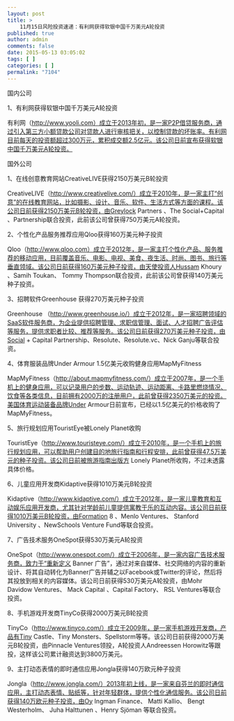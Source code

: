 ```yaml
---
layout: post
title: >
    11月15日风险投资速递：有利网获得软银中国千万美元A轮投资
published: true
author: admin
comments: false
date: 2015-05-13 03:05:02
tags: [ ]
categories: [ ]
permalink: "7104"
---
```



国内公司

1、有利网获得软银中国千万美元A轮投资

有利网（http://www.yooli.com）成立于2013年初，是一家P2P借贷服务商，通过引入第三方小额贷款公司对贷款人进行审核把关，以控制贷款的坏账率。有利网目前每天的投资额超过300万元，累积成交额2.5亿元。该公司日前宣布获得软银中国千万美元A轮投资。

国外公司

1、在线创意教育网站CreativeLIVE获得2150万美元B轮投资

CreativeLIVE（http://www.creativelive.com/）成立于2010年，是一家主打“创意”的在线教育网站，比如摄影、设计、音乐、软件、生活方式等方面的课程。该公司日前获得2150万美元B轮投资，由Greylock Partners 、The Social+Capital 、Partnership联合投资，此前该公司曾获得750万美元A轮投资。

2、个性化产品服务推荐应用Qloo获得160万美元种子投资

Qloo（http://www.qloo.com）成立于2012年，是一家主打个性化产品、服务推荐的移动应用，目前覆盖音乐、电影、电视、美食、夜生活、时尚、图书、旅行等垂直领域。该公司日前获得160万美元种子投资，由天使投资人Hussam Khoury 、Samih Toukan、 Tommy Thompson联合投资，此前该公司曾获得140万美元种子投资。

3、招聘软件Greenhouse 获得270万美元种子投资

Greenhouse （http://www.greenhouse.io/）成立于2012年，是一家招聘领域的SaaS软件服务商，为企业提供招聘管理、求职信管理、面试、人才招聘广告评估等服务，提供求职者比较、推荐等服务。该公司日前获得270万美元种子投资，由Social + Capital Partnership、Resolute、Resolute.vc、Nick Ganju等联合投资。

4、体育服装品牌Under Armour 1.5亿美元收购健身应用MapMyFitness

MapMyFitness（http://about.mapmyfitness.com/）成立于2007年，是一个手机上的健身应用，可以记录用户的步数、运动轨迹、运动距离、卡路里燃烧情况、饮食等各类信息，目前拥有2000万的注册用户，此前曾获得2350万美元的投资。美国体育运动装备品牌Under Armour日前宣布，已经以1.5亿美元的价格收购了MapMyFitness。

5、旅行规划应用TouristEye被Lonely Planet收购

TouristEye（http://www.touristeye.com/）成立于2010年，是一个手机上的旅行规划应用，可以帮助用户创建目的地旅行指南和行程安排，此前曾获得47.5万美元的种子投资。该公司日前被旅游指南出版方 Lonely Planet所收购，不过未透露具体价格。

6、儿童应用开发商Kidaptive获得1010万美元B轮投资

Kidaptive（http://www.kidaptive.com/）成立于2012年，是一家儿童教育和互动娱乐应用开发商，尤其针对学龄前儿童提供寓教于乐的互动内容。该公司日前获得1010万美元B轮投资，由Formation 8 、Menlo Ventures、 Stanford University 、NewSchools Venture Fund等联合投资。

7、广告技术服务OneSpot获得530万美元A轮投资

OneSpot（http://www.onespot.com/）成立于2006年，是一家内容广告技术服务商，致力于“重新定义 Banner 广告”，通过对来自媒体、社交网络的内容的重新设计、将其自动转化为Banner广告并辅之以Facebook或Twitter的评论，然后将其投放到相关的内容媒体。该公司日前获得530万美元A轮投资，由Mohr Davidow Ventures、 Mack Capital 、Capital Factory、 RSL Ventures等联合投资。

8、手机游戏开发商TinyCo获得2000万美元B轮投资

TinyCo（http://www.tinyco.com/）成立于2009年，是一家手机游戏开发商，产品有Tiny Castle、Tiny Monsters、Spellstorm等等。该公司日前获得2000万美元B轮投资，由Pinnacle Ventures领投，A轮投资人Andreessen Horowitz等跟投，这样该公司累计融资达到3800万美元。

9、主打动态表情的即时通信应用Jongla获得140万欧元种子投资

Jongla（http://www.jongla.com/）2013年初上线，是一家来自芬兰的即时通信应用，主打动态表情、贴纸等，针对年轻群体，提供个性化通信服务。该公司日前获得140万欧元种子投资，由Oy Ingman Finance、 Matti Kallio、 Bengt Westerholm、 Juha Halttunen 、Henry Sjöman 等联合投资。